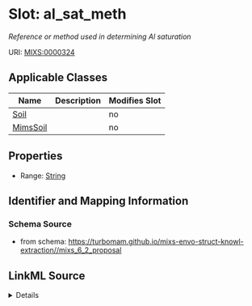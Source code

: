 # Slot: al_sat_meth


_Reference or method used in determining Al saturation_



URI: [MIXS:0000324](https://w3id.org/mixs/0000324)



<!-- no inheritance hierarchy -->




## Applicable Classes

| Name | Description | Modifies Slot |
| --- | --- | --- |
[Soil](Soil.md) |  |  no  |
[MimsSoil](MimsSoil.md) |  |  no  |







## Properties

* Range: [String](String.md)





## Identifier and Mapping Information







### Schema Source


* from schema: https://turbomam.github.io/mixs-envo-struct-knowl-extraction//mixs_6_2_proposal




## LinkML Source

<details>
```yaml
name: al_sat_meth
description: Reference or method used in determining Al saturation
title: extreme_unusual_properties/Al saturation method
notes:
- extreme
- method
- properties
- saturation
- unusual
from_schema: https://turbomam.github.io/mixs-envo-struct-knowl-extraction//mixs_6_2_proposal
rank: 1000
slot_uri: MIXS:0000324
multivalued: false
alias: al_sat_meth
domain_of:
- Soil
range: string
required: false
recommended: false
structured_pattern:
  syntax: '{PMID}|{DOI}|{URL}'
  interpolated: true
  partial_match: true

```
</details>